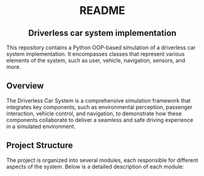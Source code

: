 <h1 align = "center"> README </h1>

<h2 align = "center"> Driverless car system implementation </h2>

This repository contains a Python OOP-based simulation of a driverless car system implementation. It encompasses classes that represent various elements of the system, such as user, vehicle, navigation, sensors, and more.

## Overview

The Driverless Car System is a comprehensive simulation framework that integrates key components, such as environmental perception, passenger interaction, vehicle control, and navigation, to demonstrate how these components collaborate to deliver a seamless and safe driving experience in a simulated environment.

## Project Structure

The project is organized into several modules, each responsible for different aspects of the system. Below is a detailed description of each module:
